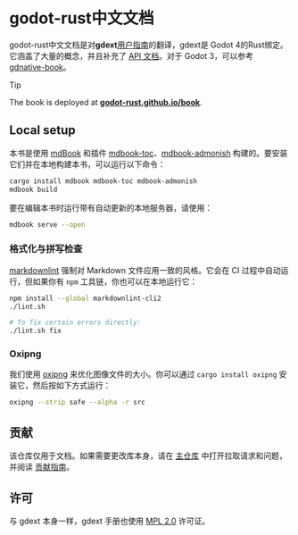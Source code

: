# godot-rust中文文档

godot-rust中文文档是对**gdext**[用户指南][godot-rust-book]的翻译，gdext是 Godot 4的Rust绑定。它涵盖了大量的概念，并且补充了 [API 文档][gdext-docs]。对于 Godot 3，可以参考 [gdnative-book]。

> [!Tip]
> The book is deployed at **[godot-rust.github.io/book][book-web]**.

## Local setup

本书是使用 [mdBook] 和插件 [mdbook-toc]、[mdbook-admonish] 构建的。要安装它们并在本地构建本书，可以运行以下命令：

```bash
cargo install mdbook mdbook-toc mdbook-admonish
mdbook build
```

要在编辑本书时运行带有自动更新的本地服务器，请使用：

```bash
mdbook serve --open
```

### 格式化与拼写检查

[markdownlint] 强制对 Markdown 文件应用一致的风格。它会在 CI 过程中自动运行，但如果你有 `npm` 工具链，你也可以在本地运行它：

```bash
npm install --global markdownlint-cli2
./lint.sh

# To fix certain errors directly:
./lint.sh fix
```

### Oxipng

我们使用 [oxipng] 来优化图像文件的大小。你可以通过 `cargo install oxipng` 安装它，然后按如下方式运行：

```bash
oxipng --strip safe --alpha -r src
```

## 贡献

该仓库仅用于文档。如果需要更改库本身，请在 [主仓库][gdext] 中打开拉取请求和问题，并阅读 [贡献指南][gdext-contribute]。

## 许可

与 gdext 本身一样，gdext 手册也使用 [MPL 2.0][mpl] 许可证。

[book-web]: https://godot-rust.github.io/book
[gdext]: https://github.com/godot-rust/gdext
[godot-rust-book]: https://godot-rust.github.io/book
[gdext-docs]: https://godot-rust.github.io/docs/gdext/master/godot
[gdext-contribute]: https://github.com/godot-rust/gdext/blob/master/Contributing.md
[gdnative-book]: https://github.com/godot-rust/gdnative-book
[markdownlint]: https://github.com/DavidAnson/markdownlint
[mdbook-admonish]: https://github.com/tommilligan/mdbook-admonish
[mdbook-toc]: https://github.com/badboy/mdbook-toc
[mdBook]: https://github.com/rust-lang-nursery/mdBook
[mpl]: https://www.mozilla.org/en-US/MPL
[oxipng]: https://github.com/shssoichiro/oxipng
